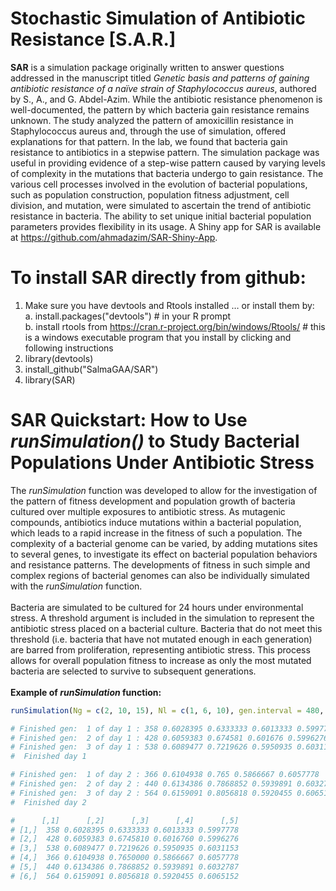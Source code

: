 
# Stochastic Simulation of Antibiotic Resistance [S.A.R.]

**SAR** is a simulation package originally written to answer questions addressed in the manuscript titled *Genetic basis and patterns of gaining antibiotic resistance of a naïve strain of Staphylococcus aureus*, authored by S., A., and G. Abdel-Azim. While the antibiotic resistance phenomenon is well-documented, the pattern by which bacteria gain resistance remains unknown. The study analyzed the pattern of amoxicillin resistance in Staphylococcus aureus and, through the use of simulation, offered explanations for that pattern. In the lab, we found that bacteria gain resistance to antibiotics in a stepwise pattern. The simulation package was useful in providing evidence of a step-wise pattern caused by varying levels of complexity in the mutations that bacteria undergo to gain resistance. The various cell processes involved in the evolution of bacterial populations, such as population construction, population fitness adjustment, cell division, and mutation, were simulated to ascertain the trend of antibiotic resistance in bacteria. The ability to set unique initial bacterial population parameters provides flexibility in its usage. A Shiny app for SAR is available at https://github.com/ahmadazim/SAR-Shiny-App.

# To install SAR directly from github:
  1. 	Make sure you have devtools and Rtools installed … or install them by:\
    a.  install.packages("devtools")  # in your R prompt\
    b.	install rtools from https://cran.r-project.org/bin/windows/Rtools/  # this is a windows executable program that you install by clicking and following instructions
  2.	library(devtools)
  3.	install_github("SalmaGAA/SAR")
  4.	library(SAR)

# SAR Quickstart: How to Use *runSimulation()* to Study Bacterial Populations Under Antibiotic Stress
The *runSimulation* function was developed to allow for the investigation of the pattern of fitness development and population growth of bacteria cultured over multiple exposures to antibiotic stress. As mutagenic compounds, antibiotics induce mutations within a bacterial population, which leads to a rapid increase in the fitness of such a population. The complexity of a bacterial genome can be varied, by adding mutations sites to several genes, to investigate its effect on bacterial population behaviors and resistance patterns. The developments of fitness in such simple and complex regions of bacterial genomes can also be individually simulated with the *runSimulation* function.\
\
Bacteria are simulated to be cultured for 24 hours under environmental stress. A threshold argument is included in the simulation to represent the antibiotic stress placed on a bacterial culture. Bacteria that do not meet this threshold (i.e. bacteria that have not mutated enough in each generation) are barred from proliferation, representing antibiotic stress. This process allows for overall population fitness to increase as only the most mutated bacteria are selected to survive to subsequent generations.\
\
**Example of *runSimulation* function:**
```r
runSimulation(Ng = c(2, 10, 15), Nl = c(1, 6, 10), gen.interval = 480, Rm = 0.1, Psize = 300, startingFitness = 0.60, thr = 0.51, nDays = 2, maxPsize = 2000)

# Finished gen:  1 of day 1 : 358 0.6028395 0.6333333 0.6013333 0.5997778
# Finished gen:  2 of day 1 : 428 0.6059383 0.674581 0.601676 0.5996276
# Finished gen:  3 of day 1 : 538 0.6089477 0.7219626 0.5950935 0.6031153
#  Finished day 1

# Finished gen:  1 of day 2 : 366 0.6104938 0.765 0.5866667 0.6057778
# Finished gen:  2 of day 2 : 440 0.6134386 0.7868852 0.5939891 0.6032787
# Finished gen:  3 of day 2 : 564 0.6159091 0.8056818 0.5920455 0.6065152
#  Finished day 2

#      [,1]      [,2]      [,3]      [,4]      [,5]
# [1,]  358 0.6028395 0.6333333 0.6013333 0.5997778
# [2,]  428 0.6059383 0.6745810 0.6016760 0.5996276
# [3,]  538 0.6089477 0.7219626 0.5950935 0.6031153
# [4,]  366 0.6104938 0.7650000 0.5866667 0.6057778
# [5,]  440 0.6134386 0.7868852 0.5939891 0.6032787
# [6,]  564 0.6159091 0.8056818 0.5920455 0.6065152
```

